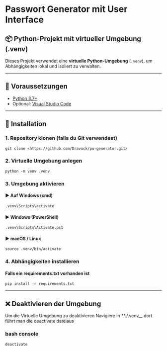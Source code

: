 # Passwort Generator mit User Interface

## 📦 Python-Projekt mit virtueller Umgebung (.venv)

Dieses Projekt verwendet eine **virtuelle Python-Umgebung** (`.venv`), um Abhängigkeiten lokal und isoliert zu verwalten.

---

## 🔧 Voraussetzungen

- [Python 3.7+](https://www.python.org/downloads/)
- Optional: [Visual Studio Code](https://code.visualstudiocode.com/)

---

## 🚀 Installation

### 1. Repository klonen (falls du Git verwendest)

    git clone <https://github.com/Dravock/pw-generator.git>

### 2. Virtuelle Umgebung anlegen

    python -m venv .venv

### 3. Umgebung aktivieren

#### ▶️ Auf Windows (cmd)

    .venv\Scripts\activate

#### ▶️ Windows (PowerShell)

    .venv\Scripts\Activate.ps1

#### ▶️ macOS / Linux

    source .venv/bin/activate

### 4. Abhängigkeiten installieren

#### Falls ein requirements.txt vorhanden ist

    pip install -r requirements.txt

---

## ❌ Deaktivieren der Umgebung

Um die Virtuelle Umgebung zu deaktivieren Navigiere in **./.venv__ dort führt man die deactivate dateiaus

### bash console

    deactivate
